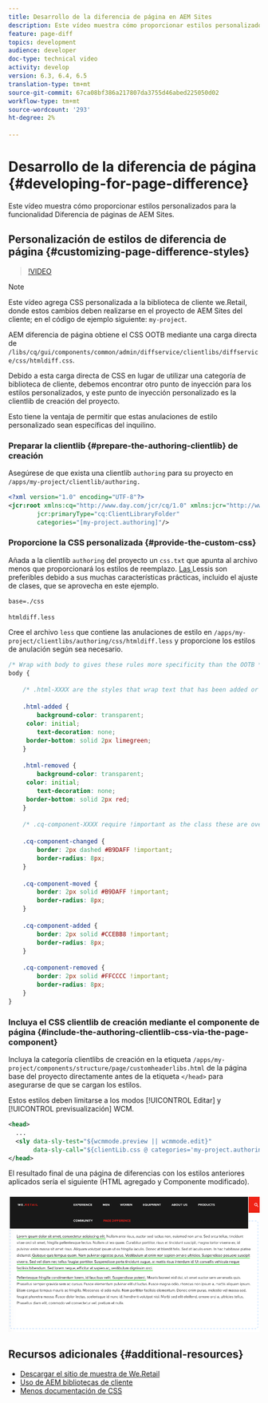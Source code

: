 ```yaml
---
title: Desarrollo de la diferencia de página en AEM Sites
description: Este vídeo muestra cómo proporcionar estilos personalizados para la funcionalidad Diferencia de páginas de AEM Sites.
feature: page-diff
topics: development
audience: developer
doc-type: technical video
activity: develop
version: 6.3, 6.4, 6.5
translation-type: tm+mt
source-git-commit: 67ca08bf386a217807da3755d46abed225050d02
workflow-type: tm+mt
source-wordcount: '293'
ht-degree: 2%

---
```



# Desarrollo de la diferencia de página {#developing-for-page-difference}

Este vídeo muestra cómo proporcionar estilos personalizados para la funcionalidad Diferencia de páginas de AEM Sites.

## Personalización de estilos de diferencia de página {#customizing-page-difference-styles}

>[!VIDEO](https://video.tv.adobe.com/v/18871/?quality=9&learn=on)

>[!NOTE]
>
>Este vídeo agrega CSS personalizada a la biblioteca de cliente we.Retail, donde estos cambios deben realizarse en el proyecto de AEM Sites del cliente; en el código de ejemplo siguiente: `my-project`.

AEM diferencia de página obtiene el CSS OOTB mediante una carga directa de `/libs/cq/gui/components/common/admin/diffservice/clientlibs/diffservice/css/htmldiff.css`.

Debido a esta carga directa de CSS en lugar de utilizar una categoría de biblioteca de cliente, debemos encontrar otro punto de inyección para los estilos personalizados, y este punto de inyección personalizado es la clientlib de creación del proyecto.

Esto tiene la ventaja de permitir que estas anulaciones de estilo personalizado sean específicas del inquilino.

### Preparar la clientlib {#prepare-the-authoring-clientlib} de creación

Asegúrese de que exista una clientlib `authoring` para su proyecto en `/apps/my-project/clientlib/authoring.`

```xml
<?xml version="1.0" encoding="UTF-8"?>
<jcr:root xmlns:cq="http://www.day.com/jcr/cq/1.0" xmlns:jcr="http://www.jcp.org/jcr/1.0"
        jcr:primaryType="cq:ClientLibraryFolder"
        categories="[my-project.authoring]"/>
```

### Proporcione la CSS personalizada {#provide-the-custom-css}

Añada a la clientlib `authoring` del proyecto un `css.txt` que apunta al archivo menos que proporcionará los estilos de reemplazo. [Las ](https://lesscss.org/) Lessis son preferibles debido a sus muchas características prácticas, incluido el ajuste de clases, que se aprovecha en este ejemplo.

```shell
base=./css

htmldiff.less
```

Cree el archivo `less` que contiene las anulaciones de estilo en `/apps/my-project/clientlibs/authoring/css/htmldiff.less` y proporcione los estilos de anulación según sea necesario.

```css
/* Wrap with body to gives these rules more specificity than the OOTB */
body {

    /* .html-XXXX are the styles that wrap text that has been added or removed */

    .html-added {
        background-color: transparent;
     color: initial;
        text-decoration: none;
     border-bottom: solid 2px limegreen;
    }

    .html-removed {
        background-color: transparent;
     color: initial;
        text-decoration: none;
     border-bottom: solid 2px red;
    }

    /* .cq-component-XXXX require !important as the class these are overriding uses it. */

    .cq-component-changed {
        border: 2px dashed #B9DAFF !important;
        border-radius: 8px;
    }
    
    .cq-component-moved {
        border: 2px solid #B9DAFF !important;
        border-radius: 8px;
    }

    .cq-component-added {
        border: 2px solid #CCEBB8 !important;
        border-radius: 8px;
    }

    .cq-component-removed {
        border: 2px solid #FFCCCC !important;
        border-radius: 8px;
    }
}
```

### Incluya el CSS clientlib de creación mediante el componente de página {#include-the-authoring-clientlib-css-via-the-page-component}

Incluya la categoría clientlibs de creación en la etiqueta `/apps/my-project/components/structure/page/customheaderlibs.html` de la página base del proyecto directamente antes de la etiqueta `</head>` para asegurarse de que se cargan los estilos.

Estos estilos deben limitarse a los modos [!UICONTROL Editar] y [!UICONTROL previsualización] WCM.

```xml
<head>
  ...
  <sly data-sly-test="${wcmmode.preview || wcmmode.edit}" 
       data-sly-call="${clientLib.css @ categories='my-project.authoring'}"/>
</head>
```

El resultado final de una página de diferencias con los estilos anteriores aplicados sería el siguiente (HTML agregado y Componente modificado).

![Diferencia de página](assets/page-diff.png)

## Recursos adicionales {#additional-resources}

* [Descargar el sitio de muestra de We.Retail](https://github.com/Adobe-Marketing-Cloud/aem-sample-we-retail/releases)
* [Uso de AEM bibliotecas de cliente](https://helpx.adobe.com/experience-manager/6-5/sites/developing/using/clientlibs.html)
* [Menos documentación de CSS](https://lesscss.org/)
